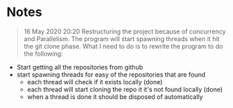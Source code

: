 # Notes
> 16 May 2020 20:20
Restructuring the project because of concurrency and Parallelism.
The program will start spawning threads when it hit the git clone phase.
What I need to do is to rewrite the program to do the following:

- Start getting all the repositories from github
- start spawning threads for easy of the repositories that are found
  - each thread will check if it exists locally (done)
  - each thread will start cloning the repo it it's not found locally (done)
  - when a thread is done it should be disposed of automatically